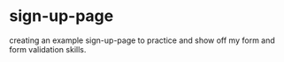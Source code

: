 # sign-up-page

creating an example sign-up-page to practice and show off my form and form validation skills.
      